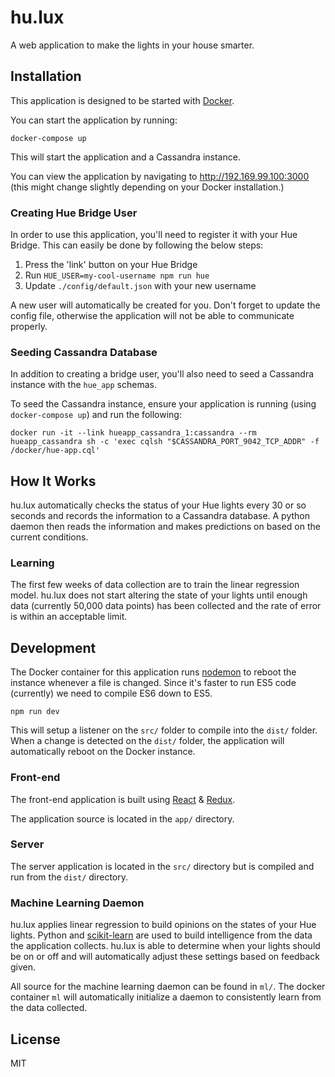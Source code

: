 # hu.lux

A web application to make the lights in your house smarter.

## Installation

This application is designed to be started with [Docker](https://docker.com/).

You can start the application by running:

```
docker-compose up
```

This will start the application and a Cassandra instance.

You can view the application by navigating to http://192.169.99.100:3000 (this
might change slightly depending on your Docker installation.)

### Creating Hue Bridge User

In order to use this application, you'll need to register it with your Hue
Bridge. This can easily be done by following the below steps:

1. Press the 'link' button on your Hue Bridge
2. Run `HUE_USER=my-cool-username npm run hue`
3. Update `./config/default.json` with your new username

A new user will automatically be created for you. Don't forget to update the
config file, otherwise the application will not be able to communicate properly.

### Seeding Cassandra Database

In addition to creating a bridge user, you'll also need to seed a Cassandra
instance with the `hue_app` schemas.

To seed the Cassandra instance, ensure your application is running (using
`docker-compose up`) and run the following:

```
docker run -it --link hueapp_cassandra_1:cassandra --rm hueapp_cassandra sh -c 'exec cqlsh "$CASSANDRA_PORT_9042_TCP_ADDR" -f /docker/hue-app.cql'
```

## How It Works

hu.lux automatically checks the status of your Hue lights every 30 or so seconds
and records the information to a Cassandra database. A python daemon then reads
the information and makes predictions on based on the current conditions.

### Learning

The first few weeks of data collection are to train the linear regression model.
hu.lux does not start altering the state of your lights until enough data
(currently 50,000 data points) has been collected and the rate of error is
within an acceptable limit.

## Development

The Docker container for this application runs [nodemon]() to reboot the instance
whenever a file is changed. Since it's faster to run ES5 code (currently) we
need to compile ES6 down to ES5.

```
npm run dev
```

This will setup a listener on the `src/` folder to compile into the `dist/`
folder. When a change is detected on the `dist/` folder, the application will
automatically reboot on the Docker instance.

### Front-end

The front-end application is built using
[React](https://facebook.github.io/react/index.html) &
[Redux](http://redux.js.org/).

The application source is located in the `app/` directory.

### Server

The server application is located in the `src/` directory but is compiled and
run from the `dist/` directory.

### Machine Learning Daemon

hu.lux applies linear regression to build opinions on the states of your Hue
lights. Python and [scikit-learn](http://scikit-learn.org/stable/) are used
to build intelligence from the data the application collects. hu.lux is able
to determine when your lights should be on or off and will automatically adjust
these settings based on feedback given.

All source for the machine learning daemon can be found in `ml/`. The docker
container `ml` will automatically initialize a daemon to consistently learn
from the data collected.

## License

MIT
